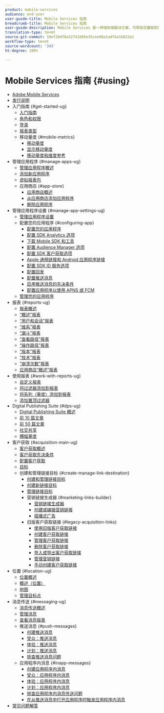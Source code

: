 ```yaml
---
product: mobile-services
audience: end-user
user-guide-title: Mobile Services 指南
breadcrumb-title: Mobile Services 指南
user-guide-description: Mobile Services 是一种端到端解决方案，可帮助您赢取和吸引移动应用程序用户并优化其体验。
translation-type: tm+mt
source-git-commit: 18ef20df0a32741685e35cee98a1adf4a1b823a1
workflow-type: tm+mt
source-wordcount: '343'
ht-degree: 100%

---
```



# Mobile Services 指南 {#using}

+ [Adobe Mobile Services](home.md)
+ [发行说明](whatsnew.md)
+ 入门指南 {#get-started-ug}
   + [入门指南](gs/gs.md)
   + [角色和权限](gs/c-mob-roles-and-permissions.md)
   + [登录](gs/gs-signin.md)
   + [报表类型](gs/reports-types.md)
   + 移动量度 {#mobile-metrics}
      + [移动量度](gs/metrics/metrics.md)
      + [显示移动量度](gs/metrics/overview.md)
      + [移动量度和维度参考](gs/metrics/metrics-reference.md)
+ 管理应用程序 {#manage-apps-ug}
   + [管理应用程序概述](manage-apps/manage-apps.md)
   + [添加新应用程序](manage-apps/t-new-app.md)
   + [虚拟报表包](manage-apps/c-mob-vrs.md)
   + 应用商店 {#app-store}
      + [应用商店概述](manage-apps/c-app-store/c-app-store.md)
      + [从应用商店添加应用程序](manage-apps/c-app-store/t-app-store-app.md)
      + [删除应用程序](manage-apps/t-delete-apps.md)
+ 管理应用程序设置 {#manage-app-settings-ug}
   + [管理应用程序设置](c-manage-app-settings/c-manage-app-settings.md)
   + 配置您的应用程序 {#configuring-app}
      + [配置您的应用程序](c-manage-app-settings/c-mob-confg-app/c-mob-confg-app.md)
      + [配置 SDK Analytics 选项](c-manage-app-settings/c-mob-confg-app/t-config-analytics/t-config-analytics.md)
      + [下载 Mobile SDK 和工具](c-manage-app-settings/c-mob-confg-app/t-config-analytics/download-sdk.md)
      + [配置 Audience Manager 选项](c-manage-app-settings/c-mob-confg-app/t-config-aam.md)
      + [配置 SDK 客户获取选项](c-manage-app-settings/c-mob-confg-app/t-config-acquisition.md)
      + [Apple 通用链接和 Android 应用程序链接](c-manage-app-settings/c-mob-confg-app/c-universal-app-links.md)
      + [配置 SDK ID 服务选项](c-manage-app-settings/c-mob-confg-app/t-config-visitor.md)
      + [配置回发](c-manage-app-settings/c-mob-confg-app/signals.md)
      + [配置推送消息](c-manage-app-settings/c-mob-confg-app/configure-push-messaging/configure-push-messaging.md)
      + [启用推送消息的先决条件](c-manage-app-settings/c-mob-confg-app/configure-push-messaging/prerequisites-push-messaging.md)
      + [配置应用程序以使用 APNS 或 FCM](c-manage-app-settings/c-mob-confg-app/configure-push-messaging/configure-app-apns-gcm.md)
   + [管理您的应用程序](c-manage-app-settings/c-mob-manage-app.md)
+ 报表 {#reports-ug}
   + [报表概述](usage/usage.md)
   + [“概述”报表](usage/usage-overview.md)
   + [“用户和会话”报表](usage/users-sessions.md)
   + [“维系”报表](usage/reports-retention.md)
   + [“漏斗”报表](usage/reports-funnel.md)
   + [“查看路径”报表](usage/reports-view-paths.md)
   + [“操作路径”报表](usage/reports-action-paths.md)
   + [“版本”报表](usage/c-reports-versions.md)
   + [“技术”报表](usage/reports-technology.md)
   + [“崩溃次数”报表](usage/c-crashes.md)
   + [应用商店“概述”报表](usage/c-app-store-store-performance.md)
+ 使用报表 {#work-with-reports-ug}
   + [自定义报表](usage/reports-customize/reports-customize.md)
   + [将过滤器添加到报表](usage/reports-customize/t-reports-customize.md)
   + [将系列（量度）添加到报表](usage/reports-customize/t-reports-series.md)
   + [添加置顶过滤器](usage/reports-customize/t-sticky-filter.md)
+ Digital Publishing Suite {#dps-ug}
   + [Digital Publishing Suite 概述](dps/dps.md)
   + [前 10 篇文章](dps/dps-top-ten-articles.md)
   + [前 50 篇文章](dps/dps-top-50-articles.md)
   + [社交共享](dps/dps-social-sharing.md)
   + [横幅量度](dps/dps-banner-metrics.md)
+ 客户获取 {#acquisition-main-ug}
   + [客户获取概述](acquisition-main/acquisition-main.md)
   + [客户获取先决条件](acquisition-main/c-acquisition-prerequisites.md)
   + [配置客户获取](acquisition-main/t-enable-acquisition.md)
   + [目标](acquisition-main/c-create-destinations.md)
   + 创建和管理链接目标 {#create-manage-link-destination}
      + [创建和管理链接目标](acquisition-main/c-manage-link-destinations/c-manage-link-destinations.md)
      + [创建新链接目标](acquisition-main/c-manage-link-destinations/t-create-new-app-deep-link-destination.md)
      + [管理链接目标](acquisition-main/c-manage-link-destinations/t-archive-unarchive-link-destinations.md)
      + 营销链接生成器 {#marketing-links-builder}
         + [营销链接生成器](acquisition-main/c-marketing-links-builder/c-marketing-links-builder.md)
         + [创建或编辑营销链接](acquisition-main/c-marketing-links-builder/t-create-edit-adobe-links/t-create-edit-adobe-links.md)
         + [插播式广告](acquisition-main/c-marketing-links-builder/t-create-edit-adobe-links/t-interstitials.md)
      + 旧版客户获取链接 {#legacy-acquisition-links}
         + [使用旧版客户获取链接](acquisition-main/c-marketing-links-builder/t-create-edit-adobe-links/c-use-legacy-acquisition-links/c-use-legacy-acquisition-links.md)
         + [创建客户获取链接](acquisition-main/c-marketing-links-builder/t-create-edit-adobe-links/c-use-legacy-acquisition-links/t-acquisition-link.md)
         + [管理客户获取链接](acquisition-main/c-marketing-links-builder/t-create-edit-adobe-links/c-use-legacy-acquisition-links/c-manage-acquisition-links/c-manage-acquisition-links.md)
         + [删除客户获取链接](acquisition-main/c-marketing-links-builder/t-create-edit-adobe-links/c-use-legacy-acquisition-links/c-manage-acquisition-links/t-acquisition-del.md)
         + [导入或导出客户获取链接](acquisition-main/c-marketing-links-builder/t-create-edit-adobe-links/c-use-legacy-acquisition-links/c-manage-acquisition-links/t-acquisition-import.md)
         + [管理营销链接](acquisition-main/c-marketing-links-builder/c-manage-adobe-links.md)
         + [手动创建客户获取链接](acquisition-main/c-marketing-links-builder/acquisition-link-manual.md)
+ 位置 {#location-ug}
   + [位置概述](location/location-overview.md)
   + [概述（位置）](location/c-location-overview.md)
   + [地图](location/c-map-points.md)
   + [管理目标点](location/t-manage-points.md)
+ 消息传送 {#messaging-ug}
   + [消息传送概述](in-app-messaging/in-app-messaging.md)
   + [管理消息](in-app-messaging/messages-manage/messages-manage.md)
   + [查看消息报表](in-app-messaging/messages-manage/view-message-reports.md)
   + 推送消息 {#push-messages}
      + [创建推送消息](in-app-messaging/t-create-push-message/t-create-push-message.md)
      + [受众：推送消息](in-app-messaging/t-create-push-message/c-audience-push-message.md)
      + [体验：推送消息](in-app-messaging/t-create-push-message/c-experience-push-message.md)
      + [计划：推送消息](in-app-messaging/t-create-push-message/c-schedule-push-message.md)
      + [排查推送消息问题](in-app-messaging/t-create-push-message/c-troubleshooting-push-messaging.md)
   + 应用程序内消息 {#inapp-messages}
      + [创建应用程序内消息](in-app-messaging/t-in-app-message/t-in-app-message.md)
      + [受众：应用程序内消息](in-app-messaging/t-in-app-message/c-audience-in-app-message.md)
      + [体验：应用程序内消息](in-app-messaging/t-in-app-message/c-experience-in-app-message.md)
      + [计划：应用程序内消息](in-app-messaging/t-in-app-message/c-schedule-in-app-message.md)
      + [排查应用程序内消息传送问题](in-app-messaging/t-in-app-message/in-apps-ts.md)
      + [在从推送消息中打开应用程序时触发应用程序内消息](in-app-messaging/t-mob-trig-in-app-open-app-from-push.md)
+ [常见问题解答](faq-mobile.md)
